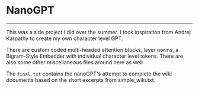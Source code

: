 # NanoGPT

---

This was a side project I did over the summer. I took inspiration from Andrej Karpathy to create my own character level GPT.

There are custom coded multi-headed attention blocks, layer norms, a Bigram-Style Embedder with individual character level tokens. There are also some other miscellaneous files around here as well

The ```final.txt``` contains the nanoGPT's attempt to complete the wiki documents based on the short excerpts from simple_wiki.txt.